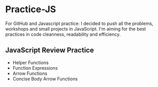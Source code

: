 # Practice-JS
For GitHub and Javascript practice: I decided to push all the problems, workshops and small projects in JavaScript. I'm aiming for the best practices in code cleanness, readability and efficiency.

## JavaScript Review Practice

* Helper Functions
* Function Expressions
* Arrow Functions
* Concise Body Arrow Functions
